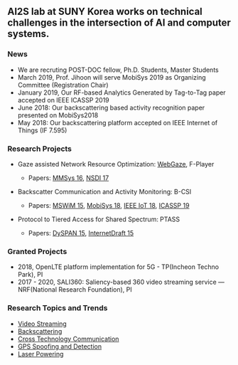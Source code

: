 ## AI2S lab at SUNY Korea works on technical challenges in the intersection of AI and computer systems.


### News
* We are recruting POST-DOC fellow, Ph.D. Students, Master Students
* March 2019, Prof. Jihoon will serve MobiSys 2019 as Organizing Committee (Registration Chair)
* January 2019, Our RF-based Analytics Generated by Tag-to-Tag paper accepted on IEEE ICASSP 2019
* June 2018: Our backscattering based activity recognition paper presented on MobiSys2018
* May 2018: Our backscattering platform accepted on IEEE Internet of Things (IF 7.595)

### Research Projects
* Gaze assisted Network Resource Optimization: [WebGaze](http://gaze.cs.stonybrook.edu/pubs.html), F-Player
  - Papers: [MMSys 16](https://www3.cs.stonybrook.edu/~kyun/papers/foveated_player_mmsys2016.pdf), [NSDI 17](https://www3.cs.stonybrook.edu/~arunab/papers/webgaze.pdf)

* Backscatter Communication and Activity Monitoring: B-CSI
  - Papers: [MSWiM 15](https://dl.acm.org/citation.cfm?id=2811620), [MobiSys 18](https://dl.acm.org/citation.cfm?id=3210240.3210336), [IEEE IoT 18](https://ieeexplore.ieee.org/document/8364537), [ICASSP 19]()

* Protocol to Tiered Access for Shared Spectrum: PTASS
  - Papers: [DySPAN 15](https://www.bell-labs.com/usr/milind.buddhikot/www/psdocs/3.5GHZ_SSPICE/3-5GHz-SAS-Chang-Ryoo-Buddhikot.pdf), [InternetDraft 15](https://www.bell-labs.com/usr/milind.buddhikot/www/psdocs/3.5GHZ_SSPICE/PTASS-Protocol=rev2-43-April3-2015.pdf)

### Granted Projects

* 2018, OpenLTE platform implementation for 5G - TP(Incheon Techno Park), PI 
* 2017 - 2020, SALI360: Saliency-based 360 video streaming service — NRF(National Research Foundation), PI

### Research Topics and Trends
* [Video Streaming](https://github.com/ai2s/video)
* [Backscattering](https://github.com/ai2s/video)
* [Cross Technology Communication](https://github.com/ai2s/video)
* [GPS Spoofing and Detection](https://github.com/ai2s/video)
* [Laser Powering](https://github.com/ai2s/video)
